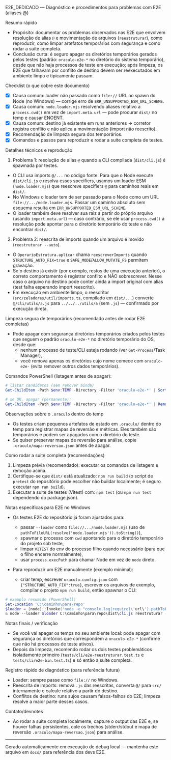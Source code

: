 E2E_DEDICADO — Diagnóstico e procedimentos para problemas com E2E (aliases @)

Resumo rápido

- Propósito: documentar os problemas observados nas E2E que envolvem resolução de alias `@` e movimentação de arquivos (`reestruturar`), como reproduzir, como limpar artefatos temporários com segurança e como rodar a suite completa.
- Conclusão curta: é seguro apagar os diretórios temporários gerados pelos testes (padrão: `oraculo-e2e-*` no diretório do sistema temporário), desde que não haja processos de teste em execução; após limpeza, os E2E que falhavam por conflito de destino devem ser reexecutados em ambiente limpo e tipicamente passam.

Checklist (o que cobre este documento)

- [x] Causa comum: loader não passado como `file://` URL ao spawn do Node (no Windows) — corrige erro de `ERR_UNSUPPORTED_ESM_URL_SCHEME`.
- [x] Causa comum: `node.loader.mjs` resolvendo aliases relativo a `process.cwd()` em vez de `import.meta.url` — pode procurar `dist/` no temp e causar ENOENT.
- [x] Causa comum: destino já existente em runs anteriores → corretor registra conflito e não aplica a movimentação (import não reescrito).
- [x] Recomendação de limpeza segura dos temporários.
- [x] Comandos e passos para reproduzir e rodar a suite completa de testes.

Detalhes técnicos e reprodução

1. Problema 1: resolução de alias `@` quando a CLI compilada (`dist/cli.js`) é spawnada por testes.

- O CLI usa imports `@/...` no código fonte. Para que o Node execute `dist/cli.js` e resolva esses specifiers, usamos um loader ESM (`node.loader.mjs`) que reescreve specifiers `@` para caminhos reais em `dist/`.
- No Windows o loader tem de ser passado para o Node como um URL `file://.../node.loader.mjs`. Passar um caminho absoluto sem esquema resulta em `ERR_UNSUPPORTED_ESM_URL_SCHEME`.
- O loader também deve resolver sua raiz a partir do próprio arquivo (usando `import.meta.url`) — caso contrário, se ele usar `process.cwd()` a resolução pode apontar para o diretório temporário do teste e não encontrar `dist/`.

2. Problema 2: reescrita de imports quando um arquivo é movido (`reestruturar --auto`).

- O `OperarioEstrutura.aplicar` chama `reescreverImports` quando `STRUCTURE_AUTO_FIX=true` e `SAFE_MODE`/`ALLOW_MUTATE_FS` permitem gravação.
- Se o destino já existir (por exemplo, restos de uma execução anterior), o correto comportamento é registrar conflito e NÃO sobrescrever. Nesse caso o arquivo no destino pode conter ainda a import original com alias (test falha esperando import reescrito).
- Em execução em ambiente limpo, o reescritor (`src/zeladores/util/imports.ts`, compilado em `dist/...`) converte `@/cli/utils/a.js` para `../../../utils/a` (sem `.js`) — confirmado por execução direta.

Limpeza segura de temporários (recomendado antes de rodar E2E completas)

- Pode apagar com segurança diretórios temporários criados pelos testes que seguem o padrão `oraculo-e2e-*` no diretório temporário do OS, desde que:
  - nenhum processo de teste/CLI esteja rodando (ver `Get-Process`/Task Manager),
  - você remova apenas os diretórios cujo nome comece com `oraculo-e2e-` (evita remover outros dados temporários).

Comandos PowerShell (listagem antes de apagar):

```powershell
# listar candidatos (sem remover ainda)
Get-ChildItem -Path $env:TEMP -Directory -Filter 'oraculo-e2e-*' | Sort-Object LastWriteTime -Descending | Format-List FullName,LastWriteTime

# se OK, apagar (permanente):
Get-ChildItem -Path $env:TEMP -Directory -Filter 'oraculo-e2e-*' | Remove-Item -Recurse -Force
```

Observações sobre o `.oraculo` dentro do temp

- Os testes criam pequenos artefatos de estado em `.oraculo/` dentro do temp para registrar mapas de reversão e métricas. Eles também são temporários e podem ser apagados com o diretório do teste.
- Se quiser preservar mapas de reversão para análise, copie `.oraculo/mapa-reversao.json` antes de apagar.

Como rodar a suite completa (recomendações)

1. Limpeza prévia (recomendado): executar os comandos de listagem e remoção acima.
2. Certifique-se que `dist/` está atualizado: `npm run build` (o script de `pretest` do repositório pode escolher não buildar localmente; é seguro executar `npm run build`).
3. Executar a suite de testes (Vitest) com: `npm test` (ou `npm run test` dependendo do package.json).

Notas específicas para E2E no Windows

- Os testes E2E do repositório já foram ajustados para:
  - passar `--loader` como `file://.../node.loader.mjs` (uso de `pathToFileURL(resolve('node.loader.mjs')).toString()`),
  - spawnar o processo com `cwd` apontando para o diretório temporário do projeto sob teste,
  - limpar `VITEST` do env do processo filho quando necessário (para que o filho encerre normalmente),
  - usar `process.execPath` para chamar Node em vez de `node` direto.

- Para reproduzir um E2E manualmente (exemplo minimal):
  - criar temp, escrever `oraculo.config.json` com `{"STRUCTURE_AUTO_FIX":true}`, escrever os arquivos de exemplo, compilar o projeto `npm run build`, então spawnar o CLI:

```powershell
# exemplo resumido (PowerShell)
Set-Location 'C:\caminho\para\repo'
$loader = [node]::Invoke('node -e "console.log(require(\'url\').pathToFileURL(require(\'path\').resolve(\'node.loader.mjs\')).toString())"')
& node --loader $loader C:\caminho\para\repo\dist\cli.js reestruturar --auto --domains --prefer-estrategista --silence
```

Notas finais / verificação

- Se você vai apagar os temps no seu ambiente local: pode apagar com segurança os diretórios que correspondem a `oraculo-e2e-*` (confirme que não há processos de teste ativos).
- Depois da limpeza, recomendo rodar os dois testes problemáticos isoladamente primeiro (`tests/cli/e2e-reestruturar.test.ts` e `tests/cli/e2e-bin.test.ts`) e só então a suite completa.

Registro rápido de diagnóstico (para referência futura)

- Loader: sempre passe como `file://` no Windows.
- Reescrita de imports: remova `.js` das reescritas, converta `@/` para `src/` internamente e calcule relativo a partir do destino.
- Conflitos de destino: runs sujos causam falsos-falhos do E2E; limpeza resolve a maior parte desses casos.

Contato/devnotes

- Ao rodar a suite completa localmente, capture o output das E2E e, se houver falhas persistentes, cole os trechos (stderr/stdout e mapa de reversão `.oraculo/mapa-reversao.json`) para análise.

---

Gerado automaticamente em execução de debug local — mantenha este arquivo em `docs/` para referência dos devs E2E.
